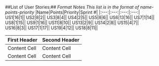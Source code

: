 ##List of User Stories:##
*Format Notes*
*This list is in the format of name-points-priority*
|Name|Points|Priority|Sprint #|
|:---:|:---:|:---:|:---:|
US1|16|1||
US2|8|2||
US3|8|4||
US4|2|5||
US5|8|6||
US6|13|16||
US7|1|14||
US8|1|15||
US9|1|16||
US11|8|10||
US13|2|9||
US14|2|8||
US15|4|7||
US16|8|3||
US17|1|17||
US19|4|12||
US18|8|11||

| First Header  | Second Header |
| ------------- | ------------- |
| Content Cell  | Content Cell  |
| Content Cell  | Content Cell  |
